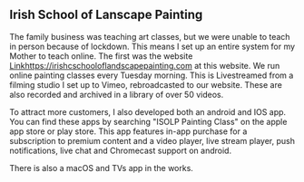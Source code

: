 ## Irish School of Lanscape Painting  

The family business was teaching art classes, but we were unable to teach in person because of lockdown.  This means I set up an entire system for my Mother to teach online.  The first was the website [Link](https://irishcschooloflandscapepainting.com)https://irishcschooloflandscapepainting.com at this website. We run online painting classes every Tuesday morning.  This is Livestreamed from a filming studio I set up to Vimeo, rebroadcasted to our website.  These are also recorded and archived in a library of over 50 videos.

To attract more customers, I also developed both an android and IOS app. You can find these apps by searching "ISOLP Painting Class" on the apple app store or play store.  This app features in-app purchase for a subscription to premium content and a video player, live stream player, push notifications, live chat and Chromecast support on android.

There is also a macOS and TVs app in the works.